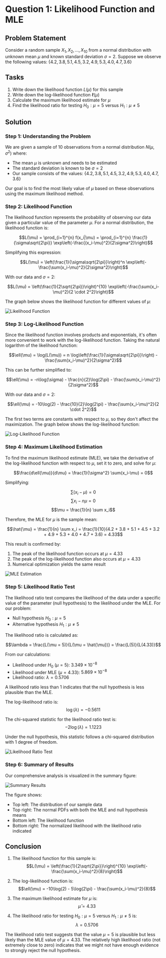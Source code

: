 # Question 1: Likelihood Function and MLE

## Problem Statement
Consider a random sample $X_1, X_2, \ldots, X_{10}$ from a normal distribution with unknown mean $\mu$ and known standard deviation $\sigma = 2$. Suppose we observe the following values:
$\{4.2, 3.8, 5.1, 4.5, 3.2, 4.9, 5.3, 4.0, 4.7, 3.6\}$

## Tasks
1. Write down the likelihood function $L(\mu)$ for this sample
2. Write down the log-likelihood function $\ell(\mu)$
3. Calculate the maximum likelihood estimate for $\mu$
4. Find the likelihood ratio for testing $H_0: \mu = 5$ versus $H_1: \mu \neq 5$

## Solution

### Step 1: Understanding the Problem

We are given a sample of 10 observations from a normal distribution $N(\mu, \sigma^2)$ where:
- The mean $\mu$ is unknown and needs to be estimated
- The standard deviation is known to be $\sigma = 2$
- Our sample consists of the values: $\{4.2, 3.8, 5.1, 4.5, 3.2, 4.9, 5.3, 4.0, 4.7, 3.6\}$

Our goal is to find the most likely value of $\mu$ based on these observations using the maximum likelihood method.

### Step 2: Likelihood Function

The likelihood function represents the probability of observing our data given a particular value of the parameter $\mu$. For a normal distribution, the likelihood function is:

$$L(\mu) = \prod_{i=1}^{n} f(x_i|\mu) = \prod_{i=1}^{n} \frac{1}{\sigma\sqrt{2\pi}} \exp\left(-\frac{(x_i-\mu)^2}{2\sigma^2}\right)$$

Simplifying this expression:

$$L(\mu) = \left(\frac{1}{\sigma\sqrt{2\pi}}\right)^n \exp\left(-\frac{\sum(x_i-\mu)^2}{2\sigma^2}\right)$$

With our data and $\sigma = 2$:

$$L(\mu) = \left(\frac{1}{2\sqrt{2\pi}}\right)^{10} \exp\left(-\frac{\sum(x_i-\mu)^2}{2 \cdot 2^2}\right)$$

The graph below shows the likelihood function for different values of $\mu$:

![Likelihood Function](../Images/L2_3_1/likelihood_function.png)

### Step 3: Log-Likelihood Function

Since the likelihood function involves products and exponentials, it's often more convenient to work with the log-likelihood function. Taking the natural logarithm of the likelihood function:

$$\ell(\mu) = \log(L(\mu)) = n \log\left(\frac{1}{\sigma\sqrt{2\pi}}\right) - \frac{\sum(x_i-\mu)^2}{2\sigma^2}$$

This can be further simplified to:

$$\ell(\mu) = -n\log(\sigma) - \frac{n}{2}\log(2\pi) - \frac{\sum(x_i-\mu)^2}{2\sigma^2}$$

With our data and $\sigma = 2$:

$$\ell(\mu) = -10\log(2) - \frac{10}{2}\log(2\pi) - \frac{\sum(x_i-\mu)^2}{2 \cdot 2^2}$$

The first two terms are constants with respect to $\mu$, so they don't affect the maximization. The graph below shows the log-likelihood function:

![Log-Likelihood Function](../Images/L2_3_1/log_likelihood_function.png)

### Step 4: Maximum Likelihood Estimation

To find the maximum likelihood estimate (MLE), we take the derivative of the log-likelihood function with respect to $\mu$, set it to zero, and solve for $\mu$:

$$\frac{d\ell(\mu)}{d\mu} = \frac{1}{\sigma^2} \sum(x_i-\mu) = 0$$

Simplifying:

$$\sum(x_i-\mu) = 0$$
$$\sum x_i - n\mu = 0$$
$$\mu = \frac{1}{n} \sum x_i$$

Therefore, the MLE for $\mu$ is the sample mean:

$$\hat{\mu} = \frac{1}{n} \sum x_i = \frac{1}{10}(4.2 + 3.8 + 5.1 + 4.5 + 3.2 + 4.9 + 5.3 + 4.0 + 4.7 + 3.6) = 4.33$$

This result is confirmed by:
1. The peak of the likelihood function occurs at $\mu = 4.33$
2. The peak of the log-likelihood function also occurs at $\mu = 4.33$
3. Numerical optimization yields the same result

![MLE Estimation](../Images/L2_3_1/mle_estimation.png)

### Step 5: Likelihood Ratio Test

The likelihood ratio test compares the likelihood of the data under a specific value of the parameter (null hypothesis) to the likelihood under the MLE. For our problem:

- Null hypothesis $H_0: \mu = 5$
- Alternative hypothesis $H_1: \mu \neq 5$

The likelihood ratio is calculated as:

$$\lambda = \frac{L(\mu = 5)}{L(\mu = \hat{\mu})} = \frac{L(5)}{L(4.33)}$$

From our calculations:
- Likelihood under $H_0$ ($\mu = 5$): $3.349 \times 10^{-8}$
- Likelihood under MLE ($\mu = 4.33$): $5.869 \times 10^{-8}$
- Likelihood ratio: $\lambda = 0.5706$

A likelihood ratio less than 1 indicates that the null hypothesis is less plausible than the MLE.

The log-likelihood ratio is:
$$\log(\lambda) = -0.5611$$

The chi-squared statistic for the likelihood ratio test is:
$$-2\log(\lambda) = 1.1223$$

Under the null hypothesis, this statistic follows a chi-squared distribution with 1 degree of freedom.

![Likelihood Ratio Test](../Images/L2_3_1/likelihood_ratio_test.png)

### Step 6: Summary of Results

Our comprehensive analysis is visualized in the summary figure:

![Summary Results](../Images/L2_3_1/summary_results.png)

The figure shows:
- Top left: The distribution of our sample data
- Top right: The normal PDFs with both the MLE and null hypothesis means
- Bottom left: The likelihood function
- Bottom right: The normalized likelihood with the likelihood ratio indicated

## Conclusion

1. The likelihood function for this sample is:
   $$L(\mu) = \left(\frac{1}{2\sqrt{2\pi}}\right)^{10} \exp\left(-\frac{\sum(x_i-\mu)^2}{8}\right)$$

2. The log-likelihood function is:
   $$\ell(\mu) = -10\log(2) - 5\log(2\pi) - \frac{\sum(x_i-\mu)^2}{8}$$

3. The maximum likelihood estimate for $\mu$ is:
   $$\hat{\mu} = 4.33$$

4. The likelihood ratio for testing $H_0: \mu = 5$ versus $H_1: \mu \neq 5$ is:
   $$\lambda = 0.5706$$

The likelihood ratio test suggests that the value $\mu = 5$ is plausible but less likely than the MLE value of $\mu = 4.33$. The relatively high likelihood ratio (not extremely close to zero) indicates that we might not have enough evidence to strongly reject the null hypothesis. 